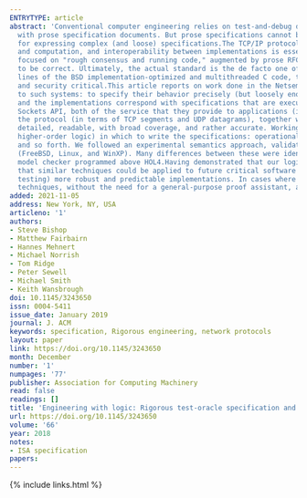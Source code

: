 ```yaml
---
ENTRYTYPE: article
abstract: 'Conventional computer engineering relies on test-and-debug development processes, with the behavior of common interfaces described (at best)
  with prose specification documents. But prose specifications cannot be used in test-and-debug development in any automated way, and prose is a poor medium
  for expressing complex (and loose) specifications.The TCP/IP protocols and Sockets API are a good example of this: they play a vital role in modern communication
  and computation, and interoperability between implementations is essential. But what exactly they are is surprisingly obscure: their original development
  focused on "rough consensus and running code," augmented by prose RFC specifications that do not precisely define what it means for an implementation
  to be correct. Ultimately, the actual standard is the de facto one of the common implementations, including, for example, the 15&nbsp;000 to 20&nbsp;000
  lines of the BSD implementation-optimized and multithreaded C code, time dependent, with asynchronous event handlers, intertwined with the operating system,
  and security critical.This article reports on work done in the Netsem project to develop lightweight mathematically rigorous techniques that can be applied
  to such systems: to specify their behavior precisely (but loosely enough to permit the required implementation variation) and to test whether these specifications
  and the implementations correspond with specifications that are executable as test oracles. We developed post hoc specifications of TCP, UDP, and the
  Sockets API, both of the service that they provide to applications (in terms of TCP bidirectional stream connections) and of the internal operation of
  the protocol (in terms of TCP segments and UDP datagrams), together with a testable abstraction function relating the two. These specifications are rigorous,
  detailed, readable, with broad coverage, and rather accurate. Working within a general-purpose proof assistant (HOL4), we developed language idioms (within
  higher-order logic) in which to write the specifications: operational semantics with nondeterminism, time, system calls, monadic relational programming,
  and so forth. We followed an experimental semantics approach, validating the specifications against several thousand traces captured from three implementations
  (FreeBSD, Linux, and WinXP). Many differences between these were identified, as were a number of bugs. Validation was done using a special-purpose symbolic
  model checker programmed above HOL4.Having demonstrated that our logic-based engineering techniques suffice for handling real-world protocols, we argue
  that similar techniques could be applied to future critical software infrastructure at design time, leading to cleaner designs and (via specification-based
  testing) more robust and predictable implementations. In cases where specification looseness can be controlled, this should be possible with lightweight
  techniques, without the need for a general-purpose proof assistant, at relatively little cost.'
added: 2021-11-05
address: New York, NY, USA
articleno: '1'
authors:
- Steve Bishop
- Matthew Fairbairn
- Hannes Mehnert
- Michael Norrish
- Tom Ridge
- Peter Sewell
- Michael Smith
- Keith Wansbrough
doi: 10.1145/3243650
issn: 0004-5411
issue_date: January 2019
journal: J. ACM
keywords: specification, Rigorous engineering, network protocols
layout: paper
link: https://doi.org/10.1145/3243650
month: December
number: '1'
numpages: '77'
publisher: Association for Computing Machinery
read: false
readings: []
title: 'Engineering with logic: Rigorous test-oracle specification and validation for TCP/IP and the sockets API'
url: https://doi.org/10.1145/3243650
volume: '66'
year: 2018
notes:
- ISA specification
papers:
---
```

{% include links.html %}

